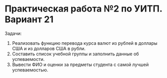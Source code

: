  # Практическая работа №2 по УИТП. Вариант 21
 
Задачи:
1. Реализовать функцию перевода курса валют из рублей в доллары США и из долларов США в рубли.
2. Составить список учебной группы и заполнить данные об успеваемости.
3. Вывести ФИО и оценки за предметы студента с самой лучшей успеваемостью.